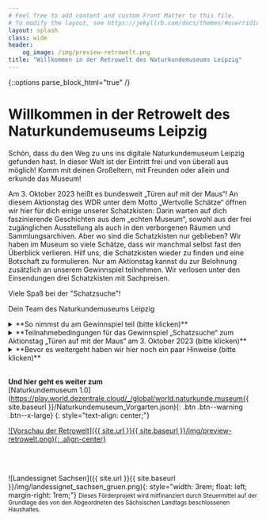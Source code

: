 ```yaml
---
# Feel free to add content and custom Front Matter to this file.
# To modify the layout, see https://jekyllrb.com/docs/themes/#overriding-theme-defaults
layout: splash
class: wide
header:
    og_image: /img/preview-retrowelt.png
title: "Willkommen in der Retrowelt des Naturkundemuseums Leipzig"
---
```

{::options parse_block_html="true" /}
<br/>
# Willkommen in der Retrowelt des Naturkundemuseums Leipzig

Schön, dass du den Weg zu uns ins digitale Naturkundemuseum Leipzig gefunden hast. In dieser Welt ist der Eintritt frei und von überall aus möglich! Komm mit deinen Großeltern, mit Freunden oder allein und erkunde das Museum!

Am 3. Oktober 2023 heißt es bundesweit „Türen auf mit der Maus“! An diesem Aktionstag des WDR unter dem Motto „Wertvolle Schätze“ öffnen wir hier für dich einige unserer Schatzkisten: Darin warten auf dich faszinierende Geschichten aus dem „echten Museum“, sowohl aus der frei zugänglichen Ausstellung als auch in den verborgenen Räumen und Sammlungsarchiven. Aber wo sind die Schatzkisten nur geblieben? Wir haben im Museum so viele Schätze, dass wir manchmal selbst fast den Überblick verlieren. Hilf uns, die Schatzkisten wieder zu finden und eine Botschaft zu formulieren. Nur am Aktionstag kannst du zur Belohnung zusätzlich an unserem Gewinnspiel teilnehmen. Wir verlosen unter den Einsendungen drei Schatzkisten mit Sachpreisen.

Viele Spaß bei der "Schatzsuche"!

Dein Team des Naturkundemuseums Leipzig

<details>
  <summary markdown="span">**So nimmst du am Gewinnspiel teil (bitte klicken)**</summary>
* Beachte zunächst die unten genannten Hinweise zum Spiel und der Steuerung.
* Besuche am 03. Oktober 2023 ab 9 Uhr das Naturkundemuseum 1.0 über den orangefarbigen Button. Gib dir einen Spielnamen (muss nicht dein echter Name sein) und wähle einen WOKA (Avatar) aus, der zu dir passt.
* Durchstöbere das Museum, finde die Schatzkisten und schaue dir den Schatz genau an.
* Hast du alle Schätze und die dazugehörigen Lösungsworte gefunden, setze sie passend in den Lückentext im [**Gewinnspielformular**]({{ site.baseurl }}/pdf/Gewinnspielformular.pdf){:target="_blank"} ein.
* Drucke das Gewinnspielformular aus und sende es uns mit allen erforderlichen Angaben bis **20. Oktober 2023** (Posteingang) auf dem Postweg zu. Beachte die unten aufgeführten **Teilnahmebedingungen**!
* Die Gewinnerinnen und Gewinner werden am 10. November 2023 hier in der Retrowelt bekanntgegeben und über die auf dem Gewinnspielformular angegebenen Kontaktdaten, bevorzugt per E-Mail, benachrichtigt.
* Bei Fragen zum Gewinnspiel kontaktiere [uns](mailto:service.naturkundemuseum@leipzig.de) gerne.
</details>
<details>
  <summary markdown="span">**Teilnahmebedingungen für das Gewinnspiel „Schatzsuche“ zum Aktionstag „Türen auf mit der Maus“ am 3. Oktober 2023 (bitte klicken)**</summary>
<br/>
**§ 1 Veranstalter**
1. Veranstalter des Gewinnspiels ist das
	Naturkundemuseum Leipzig
	Lortzingstraße 3
	04105 Leipzig

	Vertreten durch den Direktor:
	Herrn Dr. Ronny Maik Leder

2. Dieses Gewinnspiel steht in keinem Zusammenhang mit anderen Gewinnspielen oder Social Media-Plattformen, auf dem dieses Gewinnspiel gegebenenfalls bekannt gegeben wird.
3. Für technische Störungen übernimmt das Naturkundemuseum Leipzig keine Haftung.

**§ 2 Gewinnspiel**
1. Der Veranstalter veranstaltet ein Gewinnspiel. Zu diesem Zweck stellt er drei gleichwertige Sachpreise bereit und wird diese nach Maßgabe der folgenden Bedingungen an den oder die Gewinner/-innen ausgeben.
2. Die Teilnahme ist unentgeltlich (kostenfrei) und setzt nicht den Erwerb einer Ware oder Dienstleistung des Veranstalters voraus.
3. Die Ermittlung der Gewinner/-innen erfolgt in einem nicht-öffentlichen Losverfahren (Zufallsziehung).

**§ 3 Zeitraum des Gewinnspiels, Einsendeschluss und Bekanntgabe**
1. Das Gewinnspiel findet nach Freischaltung auf der Internetseite ausschließlich am 03.10.2023 ab 9 Uhr statt und endet mit Ablauf des 03.10.2023. 
2.  Das Gewinnspielformular wird auch nach Beendigung des Gewinnspiels am 03.10.2023 auf der Internetseite des Naturkundemuseums bis einschließlich 20.10.2023 zum Herunterladen zur Verfügung stehen.
3. Der Einsendeschluss für das Gewinnspielformular ist der 20.10.2023 (Posteingang).
4. Die Bekanntgabe der Gewinner/-innen erfolgt ggf. auf den Internetseiten des Naturkundemuseums Leipzig sowie auf den Social-Media-Kanälen des Naturkundemuseums Leipzig.

**§ 4 Preis und Gewinnbenachrichtigung**
1. Es werden drei Gewinner/-innen ausgelost.
2. Die per Losverfahren bestimmten Preisträger/-innen erhalten jeweils eine Schatzkiste mit Sachpreisen (musealer Bezug).
3. Die Gewinner/-innen werden über die auf dem Gewinnspielformular angegebenen Kontaktdaten (Postadresse und/oder angegebene Telefonnummer bzw. E-Mail-Adresse) über den Gewinn benachrichtigt.
4. Der Preis wird den Gewinnern an die im Gewinnspiel angegebenen Adressdaten postalisch zugesandt.
5. Eine Änderung, Umtausch oder Barauszahlung des Preises ist nicht möglich. Gewinnansprüche sind nicht auf Dritte übertragbar.

**§ 5 Teilnahme**
1. Teilnehmen können Einzelpersonen (natürliche Person) mit Wohnsitz in Deutschland, juristische Personen können nicht teilnehmen. Eine mehrfache Teilnahme etwa unter Pseudonymen ist ausgeschlossen und führt zum Ausschluss des/der Teilnehmers/Teilnehmerin von dem Gewinnspiel. Weiterhin sind alle an der Konzeption und Umsetzung des Gewinnspiels beteiligte Personen und Mitarbeiter/-innen des Veranstalters sowie ihre Angehörigen und Familienmitglieder nicht teilnahmeberechtigt.
2. Der/die Teilnehmer/-in nimmt an dem Gewinnspiel teil, indem er/sie die Teilnahmebedingungen erfüllt. Dies ist insbesondere das ordnungsgemäße Ausfüllen (korrekte Zuordnung und Reihung der Wörter) des Gewinnspielformulars mit den entsprechenden Kontaktangaben und dem korrekt ausgefüllten Lösungssatz (Botschaft), welches der Veranstalter zum Download bzw. zum Ausdrucken auf der Internetseite mit dem Gewinnspiel bereitstellt. 
3. Die fehlenden Wörter für das Ausfüllen des Lösungssatzes (Botschaft) können im Rahmen einer digitalen Schatzsuche im präsentierten Computerspiel (onlinebasiert) gefunden werden. Hierfür muss der/die Teilnehmer/-in sich eine Spielfigur und einen Namen geben und durch das browserbasierte Spiel zu Schatzkisten navigieren. An den Schatzkisten öffnen sich die präsentierten Inhalte sowie das jeweilige Lösungswort.
4. Die Teilnahme an dem Gewinnspiel ist kostenlos. Für den/die Teilnehmer/-in entstehen durch die postalische Zusendung des Gewinnspiels ggf. Material- und Portokosten. Weitere kostenpflichtige Dienste – insbesondere vom Veranstalter – müssen für die Teilnahme nicht in Anspruch genommen werden.
5. Die Voraussetzungen der Teilnahme müssen während der Dauer des Gewinnspiels erfüllt und an den Veranstalter auf dem angebotenen Weg übermittelt sein. Eine Teilnahme auf anderem Weg als dem für die Teilnahme angebotenen postalischem Weg ist ausgeschlossen und wird nicht berücksichtigt. Vor dem Start des Gewinnspiels oder nach dem genannten Einsendeschluss eingesandte Gewinnspielformulare werden nicht berücksichtigt.
6. Der Veranstalter übernimmt keine Haftung für Schäden, die einer/einem Teilnehmer/-in oder Dritten durch die Annahme und/oder Nutzung des Gewinns entstehen, ungeachtet einer Haftung für Vorsatz oder grobe Fahrlässigkeit.
7. Eine Teilnahme durch beschränkt geschäftsfähige Minderjährige ist erst ab Vollendung des 14. Lebensjahres und nur mit Einwilligung ihrer gesetzlichen Vertreter möglich. Die Einwilligung des gesetzlichen Vertreters ist im Bedarfsfall per handschriftlicher Unterschrift in der an das Gewinnspielformular angehängten Einwilligungserklärung zu belegen.
8. Kann der/die Gewinner/-in über die angegebenen Kontaktdaten nicht benachrichtigt werden bzw. kann der Preis nicht innerhalb von vier Wochen nach dem erstmaligen Zustellversuch postalisch zugestellt werden, erfolgt ein nachträglicher Ausschluss des/der Teilnehmers/Teilnehmerin vom Gewinnspiel. 
9. Erfolgt ein nachträglicher Ausschluss eines/r Gewinners/Gewinnerin, wird ersatzweise ein/e weitere/r Gewinner/-in mittels des beschriebenen Verfahrens und nach diesen Teilnahmebedingungen ermittelt.
10. Der Rechtsweg ist im Hinblick auf die Ziehung der Gewinner/-innen und die etwaige Beurteilung der eingereichten Gewinnspielbeiträge ausgeschlossen.
11. Das Gewinnspiel kann durch den Veranstalter jederzeit ohne Vorankündigung und ohne Angabe von Erklärungen abgebrochen und beendet werden. Dies gilt insoweit, dass eine ordnungsgemäße Durchführung aus technischen oder rechtlichen Gründen nicht gewährleistet werden kann.
12. Der oder die Gewinner erklären sich mit der Teilnahme am Gewinnspiel bereit, mit vollständigem Namen in den Vermarktungskanälen des Naturkundemuseums Leipzig veröffentlicht zu werden.
13. Die mittels des Gewinnspielformulars übermittelten personenbezogenen Daten (Adressdaten, Geburtsdatum des/der Teilnehmers/Teilnehmerin) werden ausschließlich zum Zwecke des Gewinnspiels erhoben und nur zum Vollzug des Gewinnspiels genutzt (Art. 6 DSGVO). Eine Weitergabe der Adressdaten der Gewinner/-innen erfolgt bei Bedarf an die beauftragten Postversanddienstleister zum Zweck der Zustellung des Preises.
14. Verantwortlich für die Verarbeitung personenbezogener Daten ist der Veranstalter (vgl. § 1).
15. Die Kontaktdaten des Datenschutzbeauftragten der Stadt Leipzig, Herr Thomas Schultz, lauten: Friedrich-Ebert-Straße 19A, 04109 Leipzig, [E-Mail](mailto:datenschutzbeauftragter@leipzig.de), Telefon: 0341 123-2247.
16. Die Rechte u.a. auf Auskunft, Berichtigung, Löschung, Einschränkung der Verarbeitung und Widerspruch (vgl. Art. 15 – 21 DSGVO) bleiben von diesen Teilnahmebedingungen unberührt.
17. Alle Gewinnspielformulare werden nach Abschluss des Gewinnspiels und mit erfolgreicher Zustellung der Preise vollständig vernichtet. Gespeicherte personenbezogene Daten werden in diesem Zusammenhang unwiederbringlich gelöscht. Abgegebene Einwilligungserklärungen zur Teilnahme Minderjährige werden aus Nachweisgründen nach gesetzlichen Vorgaben archiviert.
</details>
<details>
  <summary markdown="span">**Bevor es weitergeht haben wir hier noch ein paar Hinweise (bitte klicken)**</summary>
* Die nächsten Seiten sind **nur** mit einer Tastatur nutzbar, da ihr die Pfeiltasten zur Steuerung benötigt. Am besten werden sie euch mit Chrome (Chromium) und Firefox angezeigt. In wie weit andere Browser funktionieren, müsst ihr ausprobieren.
* Beim Eintritt in die Welt, werdet ihr gefragt, ob ihr den Zugriff auf eure Kamera und eurer Mikrofon zulasst. Das müsst ihr nicht machen. Die Verweigerung hat keinen Einfluss auf die Funktion des Programms.
* Wenn ihr in etwas hineinlauft und sich ein Fenster öffnet, dann findet ihr oben rechts ein kleines weißes Kreuz, um das Fenster nach dem Lesen, Anschauen und Spielen wieder zu schließen. Manchmal ist es etwas versteckt, aber immer da! Oft könnt ihr auch einfach mit den Pfeiltasten weiterlaufen.
* Ansonsten gilt: freundlich bleiben und Spaß haben! Wenn ihr Probleme mit der Seite oder anderen Museumsbesucher*innen habt, meldet euch bei [uns](mailto:service.naturkundemuseum@leipzig.de).
</details>
<br/>

**Und hier geht es weiter zum**<br/> [Naturkundemuseum 1.0](https://play.world.dezentrale.cloud/_/global/world.naturkunde.museum{{ site.baseurl }}/Naturkundemuseum_Vorgarten.json){: .btn .btn--warning .btn--x-large}
{: style="text-align: center;"}

[![Vorschau der Retrowelt]({{ site.url }}{{ site.baseurl }}/img/preview-retrowelt.png){: .align-center}](https://play.world.dezentrale.cloud/_/global/world.naturkunde.museum/Naturkundemuseum_Vorgarten.json)

<br/>
<br/>
<p>
![Landessignet Sachsen]({{ site.url }}{{ site.baseurl }}/img/landessignet_sachsen_gruen.png){: style="width: 3rem; float: left; margin-right: 1rem;"} 
<small>Dieses Förderprojekt wird mitfinanziert durch Steuermittel auf der Grundlage des von den Abgeordneten des Sächsischen Landtags beschlossenen Haushaltes.</small>
</p>
